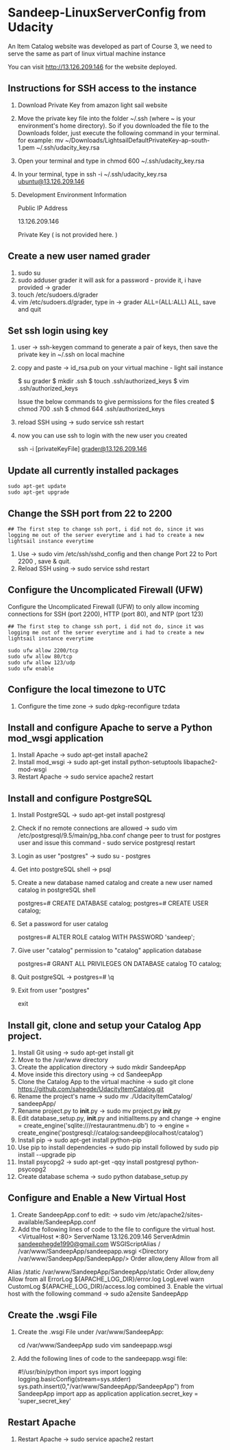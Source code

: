 # Sandeep-LinuxServerConfig from Udacity

An Item Catalog website was developed as part of Course 3, we need to serve the same as part of linux virtual machine instance

You can visit http://13.126.209.146 for the website deployed.

## Instructions for SSH access to the instance
1. Download Private Key from amazon light sail website
2. Move the private key file into the folder ~/.ssh (where ~ is your environment's home directory). So if you downloaded the file to the Downloads folder, just execute the following command in your terminal.
	for example: mv ~/Downloads/LightsailDefaultPrivateKey-ap-south-1.pem ~/.ssh/udacity_key.rsa
3. Open your terminal and type in
	chmod 600 ~/.ssh/udacity_key.rsa
4. In your terminal, type in
	ssh -i ~/.ssh/udacity_key.rsa ubuntu@13.126.209.146
5. Development Environment Information

	Public IP Address

	13.126.209.146
	
	Private Key ( is not provided here. )

## Create a new user named grader
1. sudo su
2. sudo adduser grader
	it will ask for a password - provide it, i have provided -> grader
3. touch /etc/sudoers.d/grader
4. vim /etc/sudoers.d/grader, type in -> grader ALL=(ALL:ALL) ALL, save and quit

## Set ssh login using key
1. user -> ssh-keygen command to generate a pair of keys, then save the private key in ~/.ssh on local machine
2. copy and paste -> id_rsa.pub on your virtual machine - light sail instance 

	$ su grader
	$ mkdir .ssh
	$ touch .ssh/authorized_keys
	$ vim .ssh/authorized_keys

	Issue the below commands to give permissions for the files created
	$ chmod 700 .ssh
	$ chmod 644 .ssh/authorized_keys

	
3. reload SSH using -> sudo service ssh restart
4. now you can use ssh to login with the new user you created

	ssh -i [privateKeyFile] grader@13.126.209.146

## Update all currently installed packages

	sudo apt-get update
	sudo apt-get upgrade

## Change the SSH port from 22 to 2200
	## The first step to change ssh port, i did not do, since it was logging me out of the server everytime and i had to create a new lightsail instance everytime
1. Use -> sudo vim /etc/ssh/sshd_config and then change Port 22 to Port 2200 , save & quit.
2. Reload SSH using -> sudo service sshd restart

## Configure the Uncomplicated Firewall (UFW)

Configure the Uncomplicated Firewall (UFW) to only allow incoming connections for SSH (port 2200), HTTP (port 80), and NTP (port 123)

	## The first step to change ssh port, i did not do, since it was logging me out of the server everytime and i had to create a new lightsail instance everytime

	sudo ufw allow 2200/tcp
	sudo ufw allow 80/tcp
	sudo ufw allow 123/udp
	sudo ufw enable 
 
## Configure the local timezone to UTC
1. Configure the time zone -> sudo dpkg-reconfigure tzdata

## Install and configure Apache to serve a Python mod_wsgi application
1. Install Apache -> sudo apt-get install apache2
2. Install mod_wsgi -> sudo apt-get install python-setuptools libapache2-mod-wsgi
3. Restart Apache -> sudo service apache2 restart

## Install and configure PostgreSQL
1. Install PostgreSQL -> sudo apt-get install postgresql
2. Check if no remote connections are allowed -> sudo vim /etc/postgresql/9.5/main/pg_hba.conf
	change peer to trust for postgres user
	and issue this command - sudo service postgresql restart
3. Login as user "postgres" -> sudo su - postgres
4. Get into postgreSQL shell -> psql
5. Create a new database named catalog  and create a new user named catalog in postgreSQL shell

	postgres=# CREATE DATABASE catalog;
	postgres=# CREATE USER catalog;

5. Set a password for user catalog
	

	postgres=# ALTER ROLE catalog WITH PASSWORD 'sandeep';

6. Give user "catalog" permission to "catalog" application database
	

	postgres=# GRANT ALL PRIVILEGES ON DATABASE catalog TO catalog;

7. Quit postgreSQL -> postgres=# \q
8. Exit from user "postgres" 
	
	exit

 
## Install git, clone and setup your Catalog App project.
1. Install Git using -> sudo apt-get install git
2. Move to the /var/www directory 
3. Create the application directory -> sudo mkdir SandeepApp
4. Move inside this directory using -> cd SandeepApp
5. Clone the Catalog App to the virtual machine -> sudo git clone https://github.com/sahegde/UdacityItemCatalog.git
6. Rename the project's name -> sudo mv ./UdacityItemCatalog/ sandeepApp/
7. Rename project.py to __init__.py -> sudo mv project.py __init__.py
8. Edit database_setup.py, __init__.py and initialItems.py and change -> engine = create_engine('sqlite:///restaurantmenu.db') to -> engine = create_engine('postgresql://catalog:sandeep@localhost/catalog')
9. Install pip -> sudo apt-get install python-pip
10. Use pip to install dependencies -> sudo pip install followed by sudo pip install --upgrade pip
11. Install psycopg2 -> sudo apt-get -qqy install postgresql python-psycopg2
12. Create database schema -> sudo python database_setup.py

## Configure and Enable a New Virtual Host
1. Create SandeepApp.conf to edit: -> sudo vim /etc/apache2/sites-available/SandeepApp.conf
2. Add the following lines of code to the file to configure the virtual host. 
<VirtualHost *:80>
  ServerName 13.126.209.146
  ServerAdmin sandeephegde1990@gmail.com
  WSGIScriptAlias / /var/www/SandeepApp/sandeepapp.wsgi
  <Directory /var/www/SandeepApp/SandeepApp/>
	Order allow,deny
	Allow from all
  </Directory>
  Alias /static /var/www/SandeepApp/SandeepApp/static
  <Directory /var/www/SandeepApp/SandeepApp/static/>
	Order allow,deny
	Allow from all
  </Directory>
  ErrorLog ${APACHE_LOG_DIR}/error.log
  LogLevel warn
  CustomLog ${APACHE_LOG_DIR}/access.log combined
</VirtualHost>
3. Enable the virtual host with the following command -> sudo a2ensite SandeepApp

## Create the .wsgi File
1. Create the .wsgi File under /var/www/SandeepApp: 
	

	cd /var/www/SandeepApp
	sudo vim sandeepapp.wsgi 

2. Add the following lines of code to the sandeepapp.wsgi file:
	
	#!/usr/bin/python
	import sys
	import logging
	logging.basicConfig(stream=sys.stderr)
	sys.path.insert(0,"/var/www/SandeepApp/SandeepApp")
	from SandeepApp import app as application
	application.secret_key = 'super_secret_key'


## Restart Apache
1. Restart Apache -> sudo service apache2 restart

